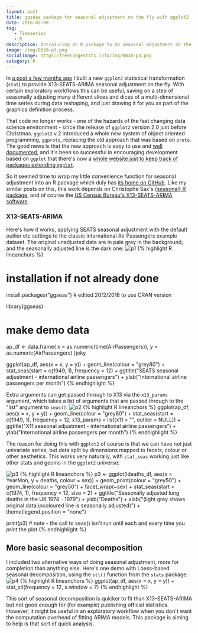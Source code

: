 ```yaml
---
layout: post
title: ggseas package for seasonal adjustment on the fly with ggplot2
date: 2016-02-08
tag: 
   - Timeseries
   - R
description: Introducing an R package to do seasonal adjustment on the fly with ggplot2
image: /img/0030-p3.png
socialimage: https:/freerangestats.info/img/0030-p3.png
category: R
---
```

In [a post a few months ago](/blog/2015/10/10/X13ARIMA-SEATS.html) I built a new `ggplot2` statistical transformation (`stat`) to provide X13-SEATS-ARIMA seasonal adjustment on the fly.  With certain exploratory workflows this can be useful, saving on a step of seasonally adjusting many different slices and dices of a multi-dimensional time series during data reshaping, and just drawing it for you as part of the graphics definition process.

That code no longer works - one of the hazards of the fast changing data science environment - since the release of `ggplot2` version 2.0 just before Christmas.  `ggplot2` v.2 introduced a whole new system of object oriented programming, `ggproto`, replacing the old approach that was based on `proto`.  The good news is that the new approach is easy to use and [well documented](http://docs.ggplot2.org/dev/vignettes/extending-ggplot2.html), and it's been so successful in encouraging development based on `ggplot` that there's now a [whole website just to keep track of packages extending `ggplot`](http://ggplot2-exts.github.io/).

So it seemed time to wrap my little convenience function for seasonal adjustment into an R package which duly has [its home on GitHub](https://github.com/ellisp/ggseas).  Like my similar posts on this, this work depends on Christophe Sax's [{seasonal} R package](https://cran.r-project.org/web/packages/seasonal/index.html), and of course the [US Census Bureau's X13-SEATS-ARIMA software](https://www.census.gov/srd/www/x13as/).

### X13-SEATS-ARIMA
Here's how it works, applying SEATS seasonal adjustment with the default outlier etc settings to the classic international Air Passengers example dataset.  The original unadjusted data are in pale grey in the background, and the seasonally adjusted line is the dark one:
![p1](/img/0030-p1.svg)
{% highlight R lineanchors %}
# installation if not already done
install.packages("ggseas") # edited 20/2/2016 to use CRAN version

library(ggseas)

# make demo data
ap_df <- data.frame(
   x = as.numeric(time(AirPassengers)),
   y = as.numeric(AirPassengers)
)jeky

ggplot(ap_df, aes(x = x, y = y)) +
   geom_line(colour = "grey80") +
   stat_seas(start = c(1949, 1), frequency = 12) +
   ggtitle("SEATS seasonal adjustment - international airline passengers") +
   ylab("International airline passengers per month")
{% endhighlight %}



Extra arguments can get passed through to X13 via the `x13_params` argument, which takes a list of arguments that are passed through to the "list" argument to `seas()`:
![p2](/img/0030-p2.svg)
{% highlight R lineanchors %}
ggplot(ap_df, aes(x = x, y = y)) +
   geom_line(colour = "grey80") +
   stat_seas(start = c(1949, 1), frequency = 12, x13_params = list(x11 = "", outlier = NULL)) +
   ggtitle("X11 seasonal adjustment - international airline passengers") +
   ylab("International airline passengers per month")
{% endhighlight %}

The reason for doing this with `ggplot2` of course is that we can have not just univariate series, but data split by dimensions mapped to facets, colour or other aesthetics.  This works very naturally, with `stat_seas` working just like other stats and geoms in the `ggplot2` universe:

![p3](/img/0030-p3.svg)
{% highlight R lineanchors %}
p3 <- ggplot(ldeaths_df, aes(x = YearMon, y = deaths, colour = sex)) +
   geom_point(colour = "grey50") +
   geom_line(colour = "grey50") +
   facet_wrap(~sex) +
   stat_seas(start = c(1974, 1), frequency = 12, size = 2) +
   ggtitle("Seasonally adjusted lung deaths in the UK 1974 - 1979") +
   ylab("Deaths") +
   xlab("(light grey shows original data;\ncoloured line is seasonally adjusted)") +
   theme(legend.position = "none")

 print(p3) # note - the call to seas() isn't run until each and every time you *print* the plot
{% endhighlight %}


## More basic seasonal decomposition
I included two alternative ways of doing seasonal adjustment, more for completion than anything else.  Here's one demo with Loess-based seasonal decomposition, using the `stl()` function from the `stats` package:
![p4](/img/0030-p4.svg)
{% highlight R lineanchors %}
ggplot(ap_df, aes(x = x, y = y)) +
   stat_stl(frequency = 12, s.window = 7)
{% endhighlight %}

This sort of seasonal decomposition is quicker to fit than X13-SEATS-ARIMA but not good enough for (for example) publishing official statistics.  However, it might be useful in an exploratory workflow when you don't want the computation overhead of fitting ARIMA models.  This package is aiming to help is that sort of quick analysis.
